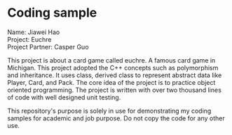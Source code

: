# Coding sample  
Name: Jiawei Hao  
Project: Euchre  
Project Partner: Casper Guo  

This project is about a card game called euchre. A famous card game in Michigan. This project adopted the C++ concepts such as polymorphism and inheritance. It uses class, derived class to represent abstract data like Player, Card, and Pack. The core idea of the project is to practice object oriented programming. The project is written with over two thousand lines of code with well designed unit testing. 


This repository's purpose is solely in use for demonstrating my coding samples for academic and job purpose. Do not copy the code for any other use. 
